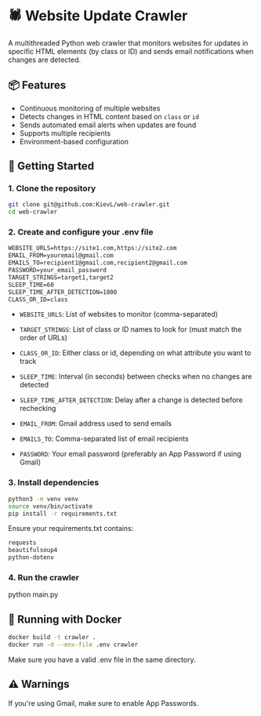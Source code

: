 # 🕷️ Website Update Crawler

A multithreaded Python web crawler that monitors websites for updates in specific HTML elements (by class or ID) and sends email notifications when changes are detected.

## 📦 Features

- Continuous monitoring of multiple websites
- Detects changes in HTML content based on `class` or `id`
- Sends automated email alerts when updates are found
- Supports multiple recipients
- Environment-based configuration

## 🚀 Getting Started

### 1. Clone the repository

```bash
git clone git@github.com:KievL/web-crawler.git
cd web-crawler
```

### 2. Create and configure your .env file

```markdown
WEBSITE_URLS=https://site1.com,https://site2.com
EMAIL_FROM=youremail@gmail.com
EMAILS_TO=recipient1@gmail.com,recipient2@gmail.com
PASSWORD=your_email_password
TARGET_STRINGS=target1,target2
SLEEP_TIME=60
SLEEP_TIME_AFTER_DETECTION=1800
CLASS_OR_ID=class
```

- `WEBSITE_URLS`: List of websites to monitor (comma-separated)

- `TARGET_STRINGS`: List of class or ID names to look for (must match the order of URLs)

- `CLASS_OR_ID`: Either class or id, depending on what attribute you want to track

- `SLEEP_TIME`: Interval (in seconds) between checks when no changes are detected

- `SLEEP_TIME_AFTER_DETECTION`: Delay after a change is detected before rechecking

- `EMAIL_FROM`: Gmail address used to send emails

- `EMAILS_TO`: Comma-separated list of email recipients

- `PASSWORD`: Your email password (preferably an App Password if using Gmail)

### 3. Install dependencies

```bash
python3 -m venv venv
source venv/bin/activate
pip install -r requirements.txt
```

Ensure your requirements.txt contains:

```txt
requests
beautifulsoup4
python-dotenv
```

### 4. Run the crawler

python main.py

## 🐳 Running with Docker

```bash
docker build -t crawler .
docker run -d --env-file .env crawler
```

Make sure you have a valid .env file in the same directory.

## ⚠️ Warnings

If you're using Gmail, make sure to enable App Passwords.